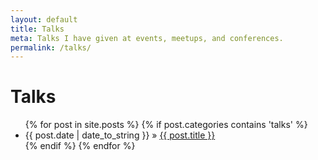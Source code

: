 ```yaml
---
layout: default
title: Talks
meta: Talks I have given at events, meetups, and conferences.
permalink: /talks/
---
```


<div id="home">
  <h1>Talks</h1>
  <ul class="posts">
    {% for post in site.posts %}
    {% if post.categories contains 'talks' %}
    <li><span>{{ post.date | date_to_string }}</span>
      &raquo; <a href="{{ post.url }}">{{ post.title }}</a></li>
    {% endif %}
    {% endfor %}
  </ul>

</div>